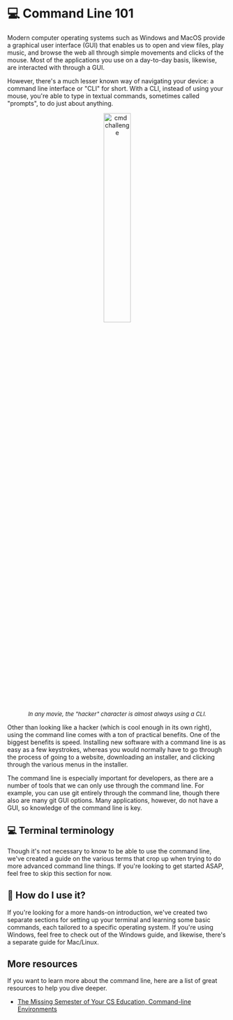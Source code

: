 # 💻 Command Line 101

Modern computer operating systems such as Windows and MacOS provide a graphical user interface (GUI) that enables us to open and view files, play music, and browse the web all through simple movements and clicks of the mouse. Most of the applications you use on a day-to-day basis, likewise, are interacted with through a GUI. 

However, there's a much lesser known way of navigating your device: a command line interface or "CLI" for short. With a CLI, instead of using your mouse, you're able to type in textual commands, sometimes called "prompts", to do just about anything. 

<p align="center">
  <img style="display: block;" src="https://i.ytimg.com/vi/KEkrWRHCDQU/maxresdefault.jpg" width="35%" alt="cmd challenge"/>
  <i style="font-size: small" >In any movie, the "hacker" character is almost always using a CLI.</i>
</p>

Other than looking like a hacker (which is cool enough in its own right), using the command line comes with a ton of practical benefits. One of the biggest benefits is speed. Installing new software with a command line is as easy as a few keystrokes, whereas you would normally have to go through the process of going to a website, downloading an installer, and clicking through the various menus in the installer.

The command line is especially important for developers, as there are a number of tools that we can only use through the command line. For example, you can use git entirely through the command line, though there also are many git GUI options. Many applications, however, do not have a GUI, so knowledge of the command line is key.

## 💻 Terminal terminology 

Though it's not necessary to know to be able to use the command line, we've created a guide on the various terms that crop up when trying to do more advanced command line things. If you're looking to get started ASAP, feel free to skip this section for now.

## 🤔 How do I use it?

If you're looking for a more hands-on introduction, we've created two separate sections for setting up your terminal and learning some basic commands, each tailored to a specific operating system. If you're using Windows, feel free to check out of the Windows guide, and likewise, there's a separate guide for Mac/Linux.

## More resources

If you want to learn more about the command line, here are a list of great resources to help you dive deeper.

- [The Missing Semester of Your CS Education, Command-line Environments](https://missing.csail.mit.edu/2020/command-line/)
